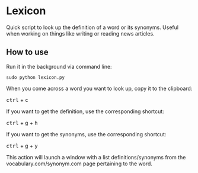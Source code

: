 # Lexicon
Quick script to look up the definition of a word or its synonyms. Useful when working on things like writing or reading news articles.

## How to use
Run it in the background via command line:

```sudo python lexicon.py```


When you come across a word you want to look up, copy it to the clipboard:

<kbd>ctrl</kbd> + <kbd>c</kbd>


If you want to get the definition, use the corresponding shortcut:

<kbd>ctrl</kbd> + <kbd>g</kbd> + <kbd>h</kbd>


If you want to get the synonyms, use the corresponding shortcut:

<kbd>ctrl</kbd> + <kbd>g</kbd> + <kbd>y</kbd>


This action will launch a window with a list definitions/synonyms from the vocabulary.com/synonym.com page pertaining to the word.
